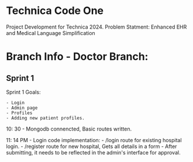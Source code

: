 # Technica Code One
Project Development for Technica 2024. Problem Statment: Enhanced EHR and Medical Language Simplification

# Branch Info - Doctor Branch:

## Sprint 1

Sprint 1 Goals:

    - Login
    - Admin page
    - Profiles
    - Adding new patient profiles.



10: 30 - Mongodb connencted, Basic routes written.

11: 14 PM - Login code implementation: 
    -  /login route for existing hospital login. 
    - /register route for new hospital, Gets all details in a form - After submitting, it needs to be reflected in the admin's interface for approval.
  

